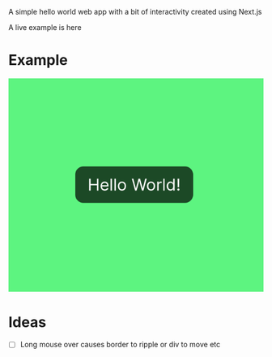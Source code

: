 A simple hello world web app with a bit of interactivity created using Next.js

A live example is here[](https://hello-world-nextjs-sooty.vercel.app/)

# Example
![](https://github.com/Lewisjohnward/hello-world-nextjs/blob/main/example/example.gif)

# Ideas
- [ ] Long mouse over causes border to ripple or div to move etc
